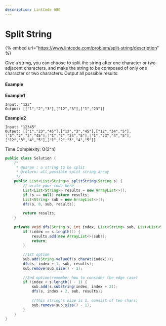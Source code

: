 ```yaml
---
description: LintCode 680
---
```


# Split String

{% embed url="https://www.lintcode.com/problem/split-string/description" %}

Give a string, you can choose to split the string after one character or two adjacent characters, and make the string to be composed of only one character or two characters. Output all possible results.

#### Example

**Example1**

```
Input: "123"
Output: [["1","2","3"],["12","3"],["1","23"]]
```

**Example2**

```
Input: "12345"
Output: [["1","23","45"],["12","3","45"],["12","34","5"],["1","2","3","45"],["1","2","34","5"],["1","23","4","5"],["12","3","4","5"],["1","2","3","4","5"]]
```

Time Complexity: O(2^n)

```java
public class Solution {
    /*
     * @param : a string to be split
     * @return: all possible split string array
     */
    public List<List<String>> splitString(String s) {
        // write your code here
        List<List<String>> results = new ArrayList<>();
        if (s == null) return results;
        List<String> sub = new ArrayList<>();
        dfs(s, 0, sub, results);
        
        return results;
    }
    
    private void dfs(String s, int index, List<String> sub, List<List<String>> results) {
        if (index == s.length()) {
            results.add(new ArrayList<>(sub));
            return;
        }
        
        //1st option
        sub.add(String.valueOf(s.charAt(index)));
        dfs(s, index + 1, sub, results);
        sub.remove(sub.size() - 1);
        
        //2nd option(remember how to consider the edge case)
        if (index < s.length() - 1) {
            sub.add(s.substring(index, index + 2));
            dfs(s, index + 2, sub, results);
            
            //this string's size is 1, consist of two chars;
            sub.remove(sub.size() - 1);
        }
    }
}
```
